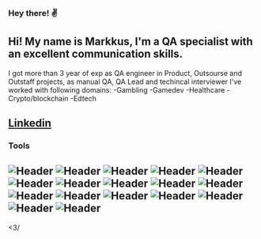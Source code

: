 
### Hey there!  ✌️
##  Hi! My name is Markkus, I'm a QA specialist with an excellent communication skills.
I got more than 3 year of exp as QA engineer in Product, Outsourse and Outstaff projects, as manual QA, QA Lead and techincal interviewer
I've worked with following domains:
-Gambling
-Gamedev
-Healthcare
-Crypto/blockchain
-Edtech
  
## [Linkedin](https://www.linkedin.com/in/markkuskarner/)

### Tools
![Header](https://img.shields.io/badge/Jira-090909?style=for-the-badge&logo=jira&logoColor=136be1)
![Header](https://img.shields.io/badge/Postman-090909?style=for-the-badge&logo=postman&logoColor=f76935)
![Header](https://img.shields.io/badge/Github-090909?style=for-the-badge&logo=github&logoColor=8cc4d7)
![Header](https://img.shields.io/badge/MySQL-090909?style=for-the-badge&logo=mysql&logoColor=00618a)
![Header](https://img.shields.io/badge/DevTools-090909?style=for-the-badge&logo=googlechrome&logoColor=2674f2)
![Header](https://img.shields.io/badge/AndroidStudio-090909?style=for-the-badge&logo=androidstudio&logoColor=3ad07d)
![Header](https://img.shields.io/badge/TestRail-090909?style=for-the-badge&logo=TestRail&logoColor=8cc4d7)
![Header](https://img.shields.io/badge/Fiddler-090909?style=for-the-badge&logo=fiddler&logoColor=8cc4d7)
![Header](https://img.shields.io/badge/Xcode-090909?style=for-the-badge&logo=Xcode&logoColor=8cc4d7)
![Header](https://img.shields.io/badge/Figma-090909?style=for-the-badge&logo=Figma&logoColor=F24E1E)
![Header](https://img.shields.io/badge/docker-090909?style=for-the-badge&logo=Docker&logoColor=2496ED)
![Header](https://img.shields.io/badge/Trello-090909?style=for-the-badge&logo=Trello&logoColor=0052CC)
![Header](https://img.shields.io/badge/VScode-090909?style=for-the-badge&logo=visualstudiocode&logoColor=007ACC)
![Header](https://img.shields.io/badge/Brevo-090909?style=for-the-badge&logo=Brevo&logoColor=0B996E)
![Header](https://img.shields.io/badge/Confluence-090909?style=for-the-badge&logo=Confluence&logoColor=172B4D)
![Header](https://img.shields.io/badge/charlesProxy-090909?style=for-the-badge&logo=charlesproxy&logoColor=#172B4D)
![Header](https://img.shields.io/badge/TestFlight-090909?style=for-the-badge&logo=TestFlight&logoColor=#172B4D)
----
<3/
